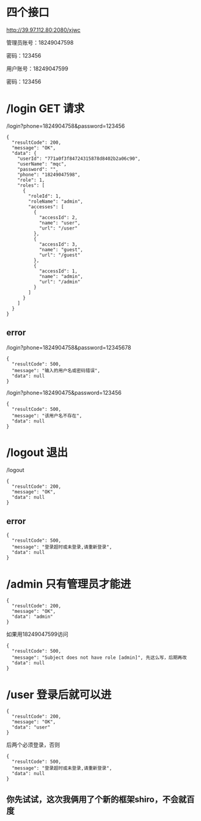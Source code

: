 # 四个接口

http://39.97.112.80:2080/xjwc

管理员账号：18249047598

密码：123456

用户账号：18249047599

密码：123456

# /login GET 请求

/login?phone=1824904758&password=123456

```
{
  "resultCode": 200,
  "message": "OK",
  "data": {
    "userId": "771a0f3f84724315878d8402b2a06c90",
    "userName": "mqc",
    "password": "",
    "phone": "18249047598",
    "role": 1,
    "roles": [
      {
        "roleId": 1,
        "roleName": "admin",
        "accesses": [
          {
            "accessId": 2,
            "name": "user",
            "url": "/user"
          },
          {
            "accessId": 3,
            "name": "guest",
            "url": "/guest"
          },
          {
            "accessId": 1,
            "name": "admin",
            "url": "/admin"
          }
        ]
      }
    ]
  }
}
```



## error

/login?phone=1824904758&password=12345678

```
{
  "resultCode": 500,
  "message": "输入的用户名或密码错误",
  "data": null
}
```

/login?phone=182490475&password=123456

```
{
  "resultCode": 500,
  "message": "该用户名不存在",
  "data": null
}
```

# /logout 退出

/logout

```
{
  "resultCode": 200,
  "message": "OK",
  "data": null
}
```



## error

```
{
  "resultCode": 500,
  "message": "登录超时或未登录,请重新登录",
  "data": null
}
```



# /admin 只有管理员才能进

```
{
  "resultCode": 200,
  "message": "OK",
  "data": "admin"
}
```

如果用18249047599访问

```
{
  "resultCode": 500,
  "message": "Subject does not have role [admin]", 先这么写，后期再改
  "data": null
}
```



# /user 登录后就可以进



```
{
  "resultCode": 200,
  "message": "OK",
  "data": "user"
}
```



后两个必须登录，否则

```
{
  "resultCode": 500,
  "message": "登录超时或未登录,请重新登录",
  "data": null
}
```

## 你先试试，这次我俩用了个新的框架shiro，不会就百度




